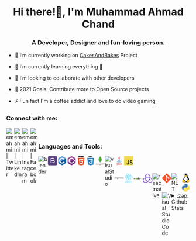 <h1 align="center">Hi there!👋, I'm Muhammad Ahmad Chand</h1>
<h3 align="center">A Developer, Designer and fun-loving person.</h3>

- 🔭 I’m currently working on [CakesAndBakes](https://cakesandbakes.com/) Project

- 🌱 I’m currently learning everything 🤣 

- 👯 I’m looking to collaborate with other developers

- 🥅 2021 Goals: Contribute more to Open Source projects
 
- ⚡ Fun fact I'm a coffee addict and love to do video gaming 
 

### Connect with me:  
 
  
[<img align="left" alt="emahmi | Twitter" width="22px" src="https://cdn.jsdelivr.net/npm/simple-icons@v3/icons/twitter.svg" />][twitter]
[<img align="left" alt="emahmi | LinkedIn" width="22px" src="https://cdn.jsdelivr.net/npm/simple-icons@v3/icons/linkedin.svg" />][linkedin]
[<img align="left" alt="emahmi | Instagram" width="22px" src="https://cdn.jsdelivr.net/npm/simple-icons@v3/icons/instagram.svg" />][instagram]
[<img align="left" alt="emahmi | Facebook" width="22px" src="https://cdn.jsdelivr.net/npm/simple-icons@v3/icons/facebook.svg" />][facebook]

<br />

### Languages and Tools:
<p>
<img align="left" src="https://download.blender.org/branding/community/blender_community_badge_white.svg" alt="blender" width="26px"/> 
<img align="left" src="https://github.com/devicons/devicon/blob/master/icons/bootstrap/bootstrap-plain.svg" alt="bootstrap" width="26px"/> 
<img align="left" src="https://github.com/devicons/devicon/blob/master/icons/c/c-original.svg" alt="c" width="26px"/> 
<img align="left" src="https://github.com/devicons/devicon/blob/master/icons/csharp/csharp-original.svg" alt="csharp" width="26px"/>
<img align="left" src="https://raw.githubusercontent.com/github/explore/80688e429a7d4ef2fca1e82350fe8e3517d3494d/topics/html/html.png" alt="HTML5" width="26px" />
<img align="left" src="https://github.com/devicons/devicon/blob/master/icons/css3/css3-original-wordmark.svg" alt="css3" width="26px"/> 
<img align="left" src="https://github.com/devicons/devicon/blob/master/icons/mongodb/mongodb-original-wordmark.svg" alt="mongodb" width="26px"/> 
<img align="left" src="https://visualstudio.microsoft.com/wp-content/uploads/2019/02/VSWinIcon_100x.png" alt="visualStudio" width="26px"/> 
<img align="left" src="https://github.com/devicons/devicon/blob/master/icons/java/java-original-wordmark.svg" alt="java" width="26px"/>  
<img align="left" src="https://github.com/devicons/devicon/blob/master/icons/javascript/javascript-original.svg" alt="javascript" width="26px"/> 
  </p><br /><br />
  <p>
<img align="left" src="https://github.com/devicons/devicon/blob/master/icons/express/express-original-wordmark.svg" alt="express" width="26px"/> 
<img align="left" src="https://github.com/devicons/devicon/blob/master/icons/react/react-original-wordmark.svg" alt="react" width="26px"/> 
<img align="left" src="https://github.com/devicons/devicon/blob/master/icons/nodejs/nodejs-original-wordmark.svg" alt="nodejs" width="26px"/> 
<img align="left" src="https://github.com/devicons/devicon/blob/master/icons/redux/redux-original.svg" alt="redux" width="26px"/>
<img align="left" src="https://reactnative.dev/img/header_logo.svg" alt="reactnative" width="26px"/> 
<img align="left" src="https://github.com/devicons/devicon/blob/master/icons/git/git-original.svg" alt="git" width="26px"/> 
<img align="left" src="https://upload.wikimedia.org/wikipedia/commons/thumb/e/ee/.NET_Core_Logo.svg/768px-.NET_Core_Logo.svg.png" alt=".NET" width="26px"/>
<img align="left" src="https://github.com/devicons/devicon/blob/master/icons/linux/linux-original.svg" alt="linux" width="26px"/>
<img align="left" src="https://github.com/devicons/devicon/blob/master/icons/python/python-original.svg" alt="python" width="26px" />
<img align="left" src="https://upload.wikimedia.org/wikipedia/commons/9/9a/Visual_Studio_Code_1.35_icon.svg" alt="Visual Studio Code" width="26px" />
</p>

<br />
<br />

<details>
  <summary>:zap: Github Stats</summary>
  <img align="left" alt="emahmi's Github Stats" src="https://github-readme-stats.vercel.app/api?username=emahmi&show_icons=true&hide_border=true" />
 </details>
 
 
[website]: https://
[twitter]: https://twitter.com/em_ahmii
[youtube]: https://youtube.com/
[instagram]: https://instagram.com/em_ahmi
[linkedin]: https://linkedin.com/in/emahmi/
[facebook]: https://www.facebook.com/ahmad.chand.148/

